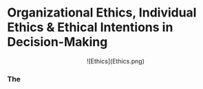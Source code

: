 # Organizational Ethics, Individual Ethics & Ethical Intentions in Decision-Making

<center>
![Ethics](Ethics.png)
</center>

### The
